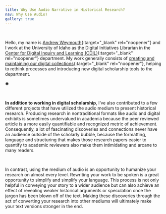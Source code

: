 ```yaml
---
title: Why Use Audio Narrative in Historical Research?
nav: Why Use Audio?
gallery: true
---
```


<br>

Hello, my name is [Andrew Weymouth](https://www.lib.uidaho.edu/about/people/aweymouth.html){:target="_blank" rel="noopener"} and I work at the University of Idaho as the Digital Initiatives Librarian in the [Center for Digital Inquiry and Learning (CDIL)](https://cdil.lib.uidaho.edu/){:target="_blank" rel="noopener"} department. My work generally consists of [creating and maintaining our digital collections](https://www.lib.uidaho.edu/digital/){:target="_blank" rel="noopener"}, helping to rethink processes and introducing new digital scholarship tools to the department.

<div class="symbol-container">
    <p class="symbol">&#10042;</p>
</div>

<br>

**In addition to working in digital scholarship**, I’ve also contributed to a few different projects that have utilized the audio medium to present historical research. Producing research in nontraditional formats like audio and digital exhibits is sometimes undervalued in academia because the peer reviewed article is a more easily quantifiable and recognized metric of achievement. Consequently, a lot of fascinating discoveries and connections never have an audience outside of the scholarly bubble, because the formatting, language and structuring that makes those research papers easier to quantify to academic reviewers also make them intimidating and arcane to many readers. 

<br>

In contrast, using the medium of audio is an opportunity to humanize your research on almost every level. Rewriting your work to be spoken is a great opportunity to simplify and simplify your language. This process is not only helpful in conveying your story to a wider audience but can also achieve an effect of revealing weaker historical arguments or speculation once the jargon has been blown off of the text. Making these discoveries through the act of converting your research into other mediums will ultimately make your text versions stronger in the end.

<br>
